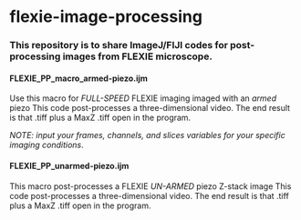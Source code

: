 # flexie-image-processing

### This repository is to share ImageJ/FIJI codes for post-processing images from FLEXIE microscope. 


#### FLEXIE_PP_macro_armed-piezo.ijm 
Use this macro for *FULL-SPEED* FLEXIE imaging imaged with an *armed* piezo
This code post-processes a three-dimensional video. 
The end result is that .tiff plus a MaxZ .tiff open in the program. 

*NOTE: input your frames, channels, and slices variables for your specific imaging conditions*.


#### FLEXIE_PP_unarmed-piezo.ijm 
This macro post-processes a FLEXIE *UN-ARMED* piezo Z-stack image
This code post-processes a three-dimensional video. 
The end result is that .tiff plus a MaxZ .tiff open in the program. 
